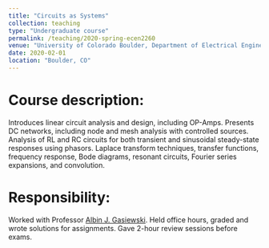 ```yaml
---
title: "Circuits as Systems"
collection: teaching
type: "Undergraduate course"
permalink: /teaching/2020-spring-ecen2260
venue: "University of Colorado Boulder, Department of Electrical Engineering"
date: 2020-02-01
location: "Boulder, CO"
---
```


Course description:
======
Introduces linear circuit analysis and design, including OP-Amps. Presents DC networks, including node and mesh analysis with controlled sources. Analysis of RL and RC circuits for both transient and sinusoidal steady-state responses using phasors. Laplace transform techniques, transfer functions, frequency response, Bode diagrams, resonant circuits, Fourier series expansions, and convolution.

Responsibility:
======
Worked with Professor [Albin J. Gasiewski](https://www.colorado.edu/ecee/albin-gasiewski). Held office hours, graded and wrote solutions for assignments. Gave 2-hour review sessions before exams.
